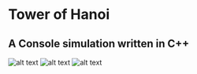 # Tower of Hanoi

A Console simulation written in C++
-

![alt text](https://i.imgur.com/udMtmda.png)
![alt text](https://i.imgur.com/zTobATk.png)
![alt text](https://i.imgur.com/BWPrFmE.png)
